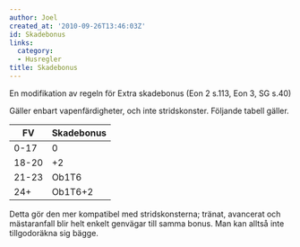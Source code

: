 ```yaml
---
author: Joel
created_at: '2010-09-26T13:46:03Z'
id: Skadebonus
links:
  category:
  - Husregler
title: Skadebonus
---
```


En modifikation av regeln för Extra skadebonus (Eon 2 s.113, Eon 3, SG s.40)

Gäller enbart vapenfärdigheter, och inte stridskonster. Följande tabell gäller.

| FV    | Skadebonus |
|-------|------------|
| 0-17  | 0          |
| 18-20 | +2         |
| 21-23 | Ob1T6      |
| 24+   | Ob1T6+2    |

Detta gör den mer kompatibel med stridskonsterna; tränat, avancerat och mästaranfall blir helt
enkelt genvägar till samma bonus. Man kan alltså inte tillgodoräkna sig bägge.